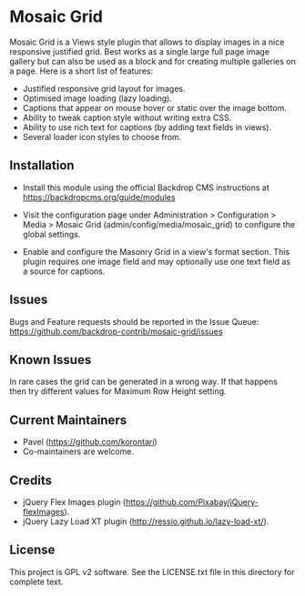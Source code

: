 Mosaic Grid
===========

Mosaic Grid is a Views style plugin that allows to display images in a nice responsive justified grid. Best works as a single large full page image gallery but can also be used as a block and for creating multiple galleries on a page. Here is a short list of features:

- Justified responsive grid layout for images.
- Optimised image loading (lazy loading).
- Captions that appear on mouse hover or static over the image bottom.
- Ability to tweak caption style without writing extra CSS.
- Ability to use rich text for captions (by adding text fields in views).
- Several loader icon styles to choose from.

Installation
------------

- Install this module using the official Backdrop CMS instructions at
  https://backdropcms.org/guide/modules

- Visit the configuration page under Administration > Configuration > Media >
  Mosaic Grid (admin/config/media/mosaic_grid) to configure the global
  settings.

- Enable and configure the Masonry Grid in a view's format section. This plugin requires
  one image field and may optionally use one text field as a source for captions.


Issues
------

Bugs and Feature requests should be reported in the Issue Queue:
https://github.com/backdrop-contrib/mosaic-grid/issues

Known Issues
------------

In rare cases the grid can be generated in a wrong way. If that happens then try different values for Maximum Row Height setting.

Current Maintainers
-------------------

- Pavel (https://github.com/korontari)
- Co-maintainers are welcome.

Credits
-------

- jQuery Flex Images plugin (https://github.com/Pixabay/jQuery-flexImages).
- jQuery Lazy Load XT plugin (http://ressio.github.io/lazy-load-xt/).

License
-------

This project is GPL v2 software. See the LICENSE.txt file in this directory for
complete text.

